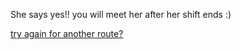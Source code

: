 She says yes!! you will meet her after her shift ends :)

[try again for another route?](../decision.md)
